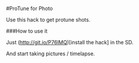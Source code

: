 #ProTune for Photo

Use this hack to get protune shots. 

###How to use it

Just (http://git.io/P76lMQ)[install the hack] in the SD.

And start taking pictures / timelapse.
